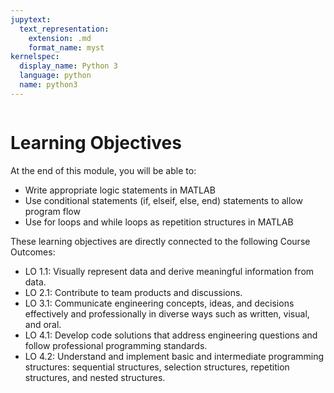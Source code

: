 ```yaml
---
jupytext:
  text_representation:
    extension: .md
    format_name: myst
kernelspec:
  display_name: Python 3
  language: python
  name: python3
---
```

```{include} /macros.md
```

# Learning Objectives

At the end of this module, you will be able to:

- Write appropriate logic statements in MATLAB
- Use conditional statements (if, elseif, else, end) statements to allow program flow
- Use for loops and while loops as repetition structures in MATLAB

These learning objectives are directly connected to the following Course Outcomes: 

- LO 1.1: Visually represent data and derive meaningful information from data. 
- LO 2.1: Contribute to team products and discussions.
- LO 3.1: Communicate engineering concepts, ideas, and decisions effectively and professionally in diverse ways such as written, visual, and oral. 
- LO 4.1: Develop code solutions that address engineering questions and follow professional programming standards. 
- LO 4.2: Understand and implement basic and intermediate programming structures: sequential structures, selection structures, repetition structures, and nested structures. 